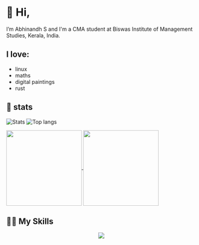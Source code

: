 # 👋 Hi, 
I’m Abhinandh S and I'm a CMA student at Biswas Institute of Management Studies, Kerala, India.

## I love:
- linux
- maths
- digital paintings
- rust

## 🌱 stats

![Stats]()
![Top langs]()

<a href="https://github.com/abhinandh-s">
  <img height=200 align="center" src="https://github-readme-stats.vercel.app/api?username=abhinandh-s&show_icons=true&theme=dark&rank_icon=github&hide=issues" />
</a>
<a href="https://github.com/abhinandh-s">
  <img height=200 align="center" src="https://github-readme-stats-ten-gilt.vercel.app/api/top-langs/?username=abhinandh-s&layout=compact&theme=dark" />
</a>


## 💪🏽 My Skills

<!---

<img src="https://github.com/rust-lang/rust-artwork/blob/master/logo/rust-logo-128x128.png" height="50"> <img src="https://search.nixos.org/images/nix-logo.png" height="50">



abhi-xyz/abhi-xyz is a ✨ special ✨ repository because its `README.md` (this file) appears on your GitHub profile.
You can click the Preview link to take a look at your changes.

![](https://github-readme-stats.vercel.app/api?username=abhi-xyz&theme=rose_pine)
--->



<p align="center">
  <a href="https://skillicons.dev">
    <img src="https://skillicons.dev/icons?i=linux,git,neovim,html,css,tailwind,figma,rust,lua,nix&theme=dark&perline=5" />
  </a>
</p>